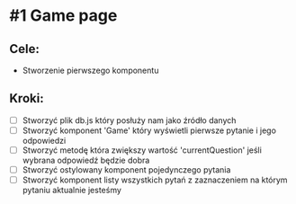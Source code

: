 # #1 Game page

## Cele:
- Stworzenie pierwszego komponentu

## Kroki:
- [ ] Stworzyć plik db.js który posłuży nam jako źródło danych
- [ ] Stworzyć komponent 'Game' który wyświetli pierwsze pytanie i jego odpowiedzi
- [ ] Stworzyć metodę która zwiększy wartość 'currentQuestion' jeśli wybrana odpowiedź będzie dobra
- [ ] Stworzyć ostylowany komponent pojedynczego pytania
- [ ] Stworzyć komponent listy wszystkich pytań z zaznaczeniem na którym pytaniu aktualnie jesteśmy
